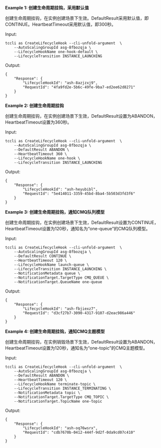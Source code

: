 **Example 1: 创建生命周期挂钩，采用默认值**

创建生命周期挂钩，在实例创建场景下生效。DefaultResult采用默认值，即CONTINUE。HeartbeatTimeout采用默认值，即300秒。

Input: 

```
tccli as CreateLifecycleHook --cli-unfold-argument  \
    --AutoScalingGroupId asg-8fbozqja \
    --LifecycleHookName one-hook-default \
    --LifecycleTransition INSTANCE_LAUNCHING
```

Output: 
```
{
    "Response": {
        "LifecycleHookId": "ash-8azjzxj9",
        "RequestId": "4fa9fd2e-5b6c-49fe-9ba7-ed2ee62d8271"
    }
}
```

**Example 2: 创建生命周期挂钩**

创建生命周期挂钩，在实例创建场景下生效，DefaultResult设置为ABANDON，HeartbeatTimeout设置为360秒。

Input: 

```
tccli as CreateLifecycleHook --cli-unfold-argument  \
    --AutoScalingGroupId asg-8fbozqja \
    --DefaultResult ABANDON \
    --HeartbeatTimeout 360 \
    --LifecycleHookName one-hook \
    --LifecycleTransition INSTANCE_LAUNCHING
```

Output: 
```
{
    "Response": {
        "LifecycleHookId": "ash-heyubibl",
        "RequestId": "5e414011-3359-45bd-8ba4-5b503d3fd3f6"
    }
}
```

**Example 3: 创建生命周期挂钩，通知CMQ队列模型**

创建生命周期挂钩，在实例创建场景下生效，DefaultResult设置为CONTINUE，HeartbeatTimeout设置为120秒，通知名为“one-queue”的CMQ队列模型。

Input: 

```
tccli as CreateLifecycleHook --cli-unfold-argument  \
    --AutoScalingGroupId asg-8fbozqja \
    --DefaultResult CONTINUE \
    --HeartbeatTimeout 120 \
    --LifecycleHookName launch-queue \
    --LifecycleTransition INSTANCE_LAUNCHING \
    --NotificationMetadata queue \
    --NotificationTarget.TargetType CMQ_QUEUE \
    --NotificationTarget.QueueName one-queue
```

Output: 
```
{
    "Response": {
        "LifecycleHookId": "ash-fbjiexz7",
        "RequestId": "d3cf27b7-3090-4317-9107-d2eac986a446"
    }
}
```

**Example 4: 创建生命周期挂钩，通知CMQ主题模型**

创建生命周期挂钩，在实例销毁场景下生效，DefaultResult设置为ABANDON，HeartbeatTimeout设置为120秒，通知名为“one-topic”的CMQ主题模型。

Input: 

```
tccli as CreateLifecycleHook --cli-unfold-argument  \
    --AutoScalingGroupId asg-8fbozqja \
    --DefaultResult ABANDON \
    --HeartbeatTimeout 120 \
    --LifecycleHookName terminate-topic \
    --LifecycleTransition INSTANCE_TERMINATING \
    --NotificationMetadata topic \
    --NotificationTarget.TargetType CMQ_TOPIC \
    --NotificationTarget.TopicName one-topic
```

Output: 
```
{
    "Response": {
        "LifecycleHookId": "ash-oq76wsrx",
        "RequestId": "cdb7670b-0412-444f-9d2f-0da9cd07c410"
    }
}
```

